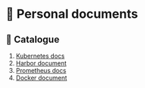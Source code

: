 # 👤 Personal documents

## 📖 Catalogue
1. [Kubernetes docs](docs/kubernetes.md)
2. [Harbor document](docs/harbor/harbor.md)
3. [Prometheus docs](docs/prometheus/introduce.md)
4. [Docker document](docs/docker/README.md)

